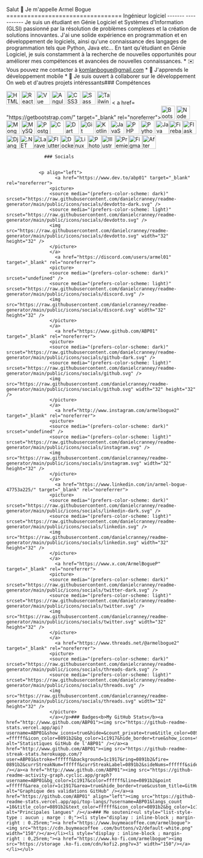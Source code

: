 Salut 👋 Je m'appelle Armel Bogue ================================= Ingénieur logiciel ------- ----------- Je suis un étudiant en Génie Logiciel et Systèmes d'Information (GLSI) passionné par la résolution de problèmes complexes et la création de solutions innovantes. J'ai une solide expérience en programmation et en développement de logiciels, ainsi qu'une connaissance des langages de programmation tels que Python, Java etc... En tant qu'étudiant en Génie Logiciel, je suis constamment à la recherche de nouvelles opportunités pour améliorer mes compétences et avancées de nouvelles connaissances. * ✉️ Vous pouvez me contacter à [komlanbogue@gmail.com](mailto:komlanbogue@gmail.com)[](mailto:komlanbogue@gmail.com) * 🧠 J'apprends le développement mobile * 🤝 Je suis ouvert à collaborer sur le développement On web et d'autres projets intéressants### Compétences 
<p align="left">
 <a href="https://developer.mozilla.org/en-US/docs/Glossary/HTML5" target="_blank" rel="noreferrer"><img src="https ://raw.githubusercontent.com/danielcraney/readme-generator/main/public/icons/skills/html5-colored.svg" width="36" height="36" alt="HTML5" /></a> <a href="https://reactjs.org/" target="_blank" rel="noreferrer"><img src="https://raw.githubusercontent.com/danielcranney/readme-generator/main/public/ icônes/skills/react-colored.svg" width="36" height="36" alt="React" /></a> <a href="https://vuejs.org/" target="_blank" rel="noreferrer"><img src="https://raw.githubusercontent.com/danielcranney/readme-generator/main/public/icons/skills/vuejs-colored.svg" width="36" height="36 " alt="Vue" /></a> <a href="https://angular.io/" target="_blank" rel="noreferrer"><img src="https://raw.githubusercontent. com/danielcraney/readme-generator/main/public/icons/skills/angularjs-colored.svg" width="36" height="36" alt="Angular" /></a> <a href="https : //www.w3.org/TR/CSS/#css" target="_blank" rel="noreferrer"><img src="https://raw.githubusercontent.com/danielcranney/readme-generator/main/public /icons/skills/css3-colored.svg" width="36" height="36" alt="CSS3" /></a> <a href="https://sass-lang.com/" target= "_blank" rel="noreferrer"><img src="https://raw.githubusercontent.com/danielcranney/readme-generator/main/public/icons/skills/sass-colored.svg" width="36" hauteur ="36" alt="Sass" /></a> <a href="https://tailwindcss.com/" target="_blank" rel="noreferrer"><img src="https://raw .githubusercontent.com/danielcranney/readme-generator/main/public/icons/skills/tailwindcss-colored.svg" width="36" height="36" alt="TailwindCSS" /></a> < a href= "https://getbootstrap.com/" target="_blank" rel="noreferrer"><img src="https://raw.githubusercontent.com/danielcranney/readme-generator/main/public/icons/skills/ bootstrap-colored.svg" width="36" height="36" alt="Bootstrap" /></a> <a href="https://nodejs.org/en/" target="_blank" rel= "noreferrer"><img src="https://raw.githubusercontent.com/danielcranney/readme-generator/main/public/icons/skills/nodejs-colored.svg" width="36" height="36" alt="NodeJS" /></a> <a href="https://www.mongodb.com/" target="_blank" rel="noreferrer"> <img src="https://raw.githubusercontent.com/danielcranney/readme-generator/main/public/icons/skills/mongodb-colored.svg" width="36" height="36" alt="MongoDB" /></a> <a href="https://www.mysql.com/" target="_blank" rel="noreferrer"><img src="https://raw.githubusercontent.com/danielcranney/ readme-generator/main/public/icons/skills/mysql-colored.svg" width="36" height="36" alt="MySQL" /></a> <a href="https://www. postgresql.org/" target="_blank" rel="noreferrer"><img src="https://raw.githubusercontent.com/danielcranney/readme-generator/main/public/icons/skills/postgresql-colored.svg " width="36" height="36" alt="PostgreSQL" /></a><a href="https://docs.microsoft.com/en-us/cpp/?view=msvc-170" target="_blank" rel="noreferrer"><img src="https://raw. githubusercontent.com/danielcranney/readme-generator/main/public/icons/skills/c-colored.svg" width="36" height="36" alt="C" /></a> <a href=" https://dart.dev/" target="_blank" rel="noreferrer"><img src="https://raw.githubusercontent.com/danielcranney/readme-generator/main/public/icons/skills/dart -colored.svg" width="36" height="36" alt="Dart" /></a> <a href="https://git-scm.com/" target="_blank" rel=" noreferrer"><img src="https://raw.githubusercontent.com/danielcranney/readme-generator/main/public/icons/skills/git-colored.svg" width="36" height="36" alt= "Git" /></a> <a href="https://kotlinlang.org/" target="_blank" rel="noreferrer"><img src="https://raw.githubusercontent.com/danielcranney /readme-generator/main/public/icons/skills/kotlin-colored.svg" width="36" height="36" alt="Kotlin" /></a> <a href="https://developer .mozilla.org/en-US/docs/Web/JavaScript" target="_blank" rel="noreferrer"><img src="https://raw.githubusercontent.com/danielcranney/readme-generator/main/public /icons/skills/javascript-colored.svg" width="36" height="36" alt="JavaScript" /></a> <a href="https://www.php.net/" target= "_blank" rel="noreferrer"><img src="https://raw.githubusercontent.com/danielcranney/readme-generator/main/public/icons/skills/php-colored.svg" width="36" hauteur ="36" alt="PHP" /></a> <a href="https://www.python.org/" target="_blank" rel="noreferrer"><img src="https:/ /raw.githubusercontent.com/danielcraney/readme-generator/main/public/icons/skills/python-colored.svg" width="36" height="36" alt="Python" /></a> <a href="https://www.oracle.com/java/" target="_blank" rel="noreferrer"><img src="https://raw.githubusercontent.com/danielcranney/readme-generator/main/ public/icons/skills/java-colored.svg" width="36" height="36" alt="Java" /></a><a href="https://firebase.google.com/" target="_blank" rel="noreferrer"><img src="https://raw.githubusercontent.com/danielcranney/readme-generator/main/public/icons/skills/firebase-colored.svg" width="36" height="36" alt="Firebase" /></a><a href="https://flask.palletsprojects.com/en/2.0.x/" target="_blank" rel="noreferrer"><img src="https://raw.githubusercontent.com/danielcranney/readme-generator/main/public/icons/skills/flask-colored-dark.svg" width="36" height="36" alt="Flask" /></a><a href="https://www.djangoproject.com/" target="_blank" rel="noreferrer"><img src="https://raw.githubusercontent.com/danielcranney/readme-generator/main/public/icons/skills/django-colored-dark.svg" width="36" height="36" alt="Django" /></a><a href="https://dotnet.microsoft.com/en-us/" target="_blank" rel="noreferrer"><img src="https://raw.githubusercontent.com/danielcranney/readme-generator/main/public/icons/skills/dot-net-colored.svg" width="36" height="36" alt=".NET" /></a><a href="https://laravel.com/" target="_blank" rel="noreferrer"><img src="https://raw.githubusercontent.com/danielcranney/readme-generator/main/public/icons/skills/laravel-colored.svg" width="36" height="36" alt="Laravel" /></a><a href="https://flutter.dev/" target="_blank" rel="noreferrer"><img src="https://raw.githubusercontent.com/danielcranney/readme-generator/main/public/icons/skills/flutter-colored.svg" width="36" height="36" alt="Flutter" /></a><a href="https://www.docker.com/" target="_blank" rel="noreferrer"><img src="https://raw.githubusercontent.com/danielcranney/readme-generator/main/public/icons/skills/docker-colored.svg" width="36" height="36" alt="Docker" /></a><a href="https://www.linux.org" target="_blank" rel="noreferrer"><img src="https://raw.githubusercontent.com/danielcranney/readme-generator/main/public/icons/skills/linux-colored.svg" width="36" height="36" alt="Linux" /></a><a href="https://www.adobe.com/uk/products/photoshop.html" target="_blank" rel="noreferrer"><img src="https://raw.githubusercontent.com/danielcranney/readme-generator/main/public/icons/skills/photoshop-colored-dark.svg" width="36" height="36" alt="Photoshop" /></a><a href="https://www.adobe.com/uk/products/illustrator.html" target="_blank" rel="noreferrer"><img src="https://raw.githubusercontent.com/danielcranney/readme-generator/main/public/icons/skills/illustrator-colored-dark.svg" width="36" height="36" alt="Illustrator" /></a><a href="https://www.adobe.com/uk/products/premiere.html" target="_blank" rel="noreferrer"><img src="https://raw.githubusercontent.com/danielcranney/readme-generator/main/public/icons/skills/premierepro-colored-dark.svg" width="36" height="36" alt="Premiere Pro" /></a><a href="https://www.figma.com/" target="_blank" rel="noreferrer"><img src="https://raw.githubusercontent.com/danielcranney/readme-generator/main/public/icons/skills/figma-colored.svg" width="36" height="36" alt="Figma" /></a><a href="https://www.adobe.com/uk/products/aftereffects.html" target="_blank" rel="noreferrer"><img src="https://raw.githubusercontent.com/danielcranney/readme-generator/main/public/icons/skills/aftereffects-colored-dark.svg" width="36" height="36" alt="After Effects" /></a>
                    </p>
                    
                  ### Socials
                  
                  
                <p align="left">
                      <a href="https://www.dev.to/abp01" target="_blank" rel="noreferrer">
                    <picture>
                    <source media="(prefers-color-scheme: dark)" srcset="https://raw.githubusercontent.com/danielcranney/readme-generator/main/public/icons/socials/devdotto-dark.svg" />
                    <source media="(prefers-color-scheme: light)" srcset="https://raw.githubusercontent.com/danielcranney/readme-generator/main/public/icons/socials/devdotto.svg" />
                    <img src="https://raw.githubusercontent.com/danielcranney/readme-generator/main/public/icons/socials/devdotto.svg" width="32" height="32" />
                    </picture>
                    </a>
                      <a href="https://discord.com/users/armel01" target="_blank" rel="noreferrer">
                    <picture>
                    <source media="(prefers-color-scheme: dark)" srcset="undefined" />
                    <source media="(prefers-color-scheme: light)" srcset="https://raw.githubusercontent.com/danielcranney/readme-generator/main/public/icons/socials/discord.svg" />
                    <img src="https://raw.githubusercontent.com/danielcranney/readme-generator/main/public/icons/socials/discord.svg" width="32" height="32" />
                    </picture>
                    </a>
                      <a href="https://www.github.com/ABP01" target="_blank" rel="noreferrer">
                    <picture>
                    <source media="(prefers-color-scheme: dark)" srcset="https://raw.githubusercontent.com/danielcranney/readme-generator/main/public/icons/socials/github-dark.svg" />
                    <source media="(prefers-color-scheme: light)" srcset="https://raw.githubusercontent.com/danielcranney/readme-generator/main/public/icons/socials/github.svg" />
                    <img src="https://raw.githubusercontent.com/danielcranney/readme-generator/main/public/icons/socials/github.svg" width="32" height="32" />
                    </picture>
                    </a>
                      <a href="http://www.instagram.com/armelbogue2" target="_blank" rel="noreferrer">
                    <picture>
                    <source media="(prefers-color-scheme: dark)" srcset="undefined" />
                    <source media="(prefers-color-scheme: light)" srcset="https://raw.githubusercontent.com/danielcranney/readme-generator/main/public/icons/socials/instagram.svg" />
                    <img src="https://raw.githubusercontent.com/danielcranney/readme-generator/main/public/icons/socials/instagram.svg" width="32" height="32" />
                    </picture>
                    </a>
                      <a href="https://www.linkedin.com/in/armel-bogue-47753a225/" target="_blank" rel="noreferrer">
                    <picture>
                    <source media="(prefers-color-scheme: dark)" srcset="https://raw.githubusercontent.com/danielcranney/readme-generator/main/public/icons/socials/linkedin-dark.svg" />
                    <source media="(prefers-color-scheme: light)" srcset="https://raw.githubusercontent.com/danielcranney/readme-generator/main/public/icons/socials/linkedin.svg" />
                    <img src="https://raw.githubusercontent.com/danielcranney/readme-generator/main/public/icons/socials/linkedin.svg" width="32" height="32" />
                    </picture>
                    </a>
                      <a href="https://www.x.com/ArmelBogueP" target="_blank" rel="noreferrer">
                    <picture>
                    <source media="(prefers-color-scheme: dark)" srcset="https://raw.githubusercontent.com/danielcranney/readme-generator/main/public/icons/socials/twitter-dark.svg" />
                    <source media="(prefers-color-scheme: light)" srcset="https://raw.githubusercontent.com/danielcranney/readme-generator/main/public/icons/socials/twitter.svg" />
                    <img src="https://raw.githubusercontent.com/danielcranney/readme-generator/main/public/icons/socials/twitter.svg" width="32" height="32" />
                    </picture>
                    </a>
                      <a href="https://www.threads.net/@armelbogue2" target="_blank" rel="noreferrer">
                    <picture>
                    <source media="(prefers-color-scheme: dark)" srcset="https://raw.githubusercontent.com/danielcranney/readme-generator/main/public/icons/socials/threads-dark.svg" />
                    <source media="(prefers-color-scheme: light)" srcset="https://raw.githubusercontent.com/danielcranney/readme-generator/main/public/icons/socials/threads.svg" />
                    <img src="https://raw.githubusercontent.com/danielcranney/readme-generator/main/public/icons/socials/threads.svg" width="32" height="32" />
                    </picture>
                    </a></p>### Badges<b>My GitHub Stats</b><a href="http://www.github.com/ABP01"><img src="https://github-readme-stats.vercel.app/api?username=ABP01&show_icons=true&hide=&count_private=true&title_color=0891b2&text_color =ffffff&icon_color=0891b2&bg_color=1c1917&hide_border=true&show_icons=true" alt="Statistiques GitHub de l'ABP01" /></a><a href="http://www.github.com/ABP01"><img src="https://github-readme-streak-stats.herokuapp.com/?user=ABP01&stroke=ffffff&background=1c1917&ring=0891b2&fire= 0891b2&currStreakNum=ffffff&currStreakLabel=0891b2&sideNums=ffffff&sideLabels=ffffff&dates=ffffff&hide_border=true" /></a><a href="http://www.github.com/ABP01"><img src="https://github-readme-activity-graph.cyclic.app/graph?username=ABP01&bg_color=1c1917&color=ffffff&line=0891b2&point =ffffff&area_color=1c1917&area=true&hide_border=true&custom_title=GitHub%20Commits%20Graph" alt="Graphique des validations GitHub" /></a><a href="https://github.com/ABP01" align="left"><img src="https://github-readme-stats.vercel.app/api/top-langs/?username=ABP01&langs_count =10&title_color=0891b2&text_color=ffffff&icon_color=0891b2&bg_color=1c1917&hide_border=true&locale=en&custom_title=Top%20%Languages" alt="Principales langues" /></a>### Me soutenir<ul style="list-style-type : aucun ; marge : 0;"><li style="display : inline-block ; margin-right : 0.25rem;"><a href="https://www.buymeacoffee.com/armelbogue"><img src="https://cdn.buymeacoffee .com/buttons/v2/default-white.png" width="150"/></a></li><li style="display : inline-block ; margin-right : 0,25rem;"><a href="https://www.ko-fi.com/armelbogue"><img src="https://storage .ko-fi.com/cdn/kofi2.png?v=3" width="150"/></a></li></ul>

